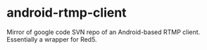 android-rtmp-client
===================

Mirror of google code SVN repo of an Android-based RTMP client. Essentially a wrapper for Red5.